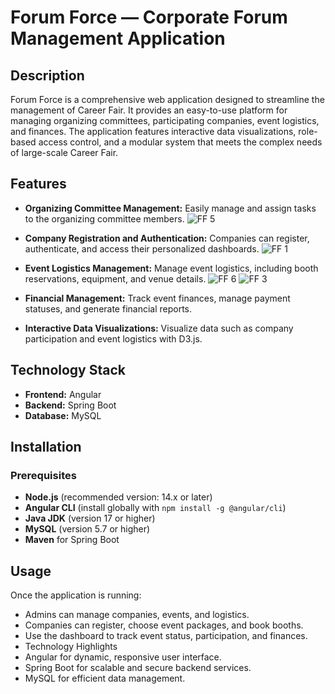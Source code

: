 # Forum Force — Corporate Forum Management Application

## Description
Forum Force is a comprehensive web application designed to streamline the management of Career Fair. It provides an easy-to-use platform for managing organizing committees, participating companies, event logistics, and finances. The application features interactive data visualizations, role-based access control, and a modular system that meets the complex needs of large-scale Career Fair.

## Features
- **Organizing Committee Management:**
  Easily manage and assign tasks to the organizing committee members.
  ![FF 5](https://github.com/user-attachments/assets/5faf5cff-defb-4fed-82fb-ee7778aa4244)


- **Company Registration and Authentication:**
  Companies can register, authenticate, and access their personalized dashboards.
![FF 1](https://github.com/user-attachments/assets/49bf1215-eca5-4653-b983-4ecdcb57696d)

- **Event Logistics Management:**
  Manage event logistics, including booth reservations, equipment, and venue details.
![FF 6](https://github.com/user-attachments/assets/e54f994b-1658-437f-87f4-f9f0a33679d8)
![FF 3](https://github.com/user-attachments/assets/6dff1076-1385-4552-8064-a616eb18c6f8)


- **Financial Management:**
  Track event finances, manage payment statuses, and generate financial reports.

- **Interactive Data Visualizations:**
  Visualize data such as company participation and event logistics with D3.js.

## Technology Stack
- **Frontend:** Angular
- **Backend:** Spring Boot
- **Database:** MySQL

## Installation

### Prerequisites
- **Node.js** (recommended version: 14.x or later)
- **Angular CLI** (install globally with `npm install -g @angular/cli`)
- **Java JDK** (version 17 or higher)
- **MySQL** (version 5.7 or higher)
- **Maven** for Spring Boot

## Usage
Once the application is running:

-  Admins can manage companies, events, and logistics.
- Companies can register, choose event packages, and book booths.
- Use the dashboard to track event status, participation, and finances.
- Technology Highlights
- Angular for dynamic, responsive user interface.
- Spring Boot for scalable and secure backend services.
- MySQL for efficient data management.

